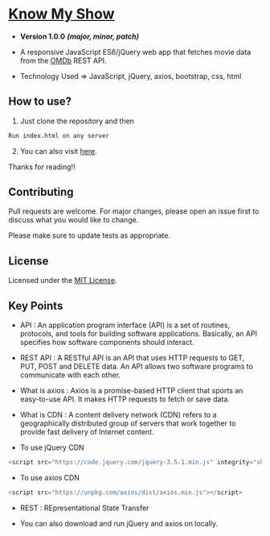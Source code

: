 # [Know My Show](https://arpitkekri.github.io/KnowMyShow/)
- __Version 1.0.0__ ***(major, minor, patch)***

- A responsive JavaScript ES6/jQuery web app that fetches movie data from the [OMDb](http://www.omdbapi.com/) REST API.

- Technology Used => JavaScript, jQuery, axios, bootstrap, css, html

## How to use?

1. Just clone the repository and then

```bash
Run index.html on any server
```

2. You can also visit [here](https://arpitkekri.github.io/MovieInfo_JavaScript-jQuery/).

Thanks for reading!!

## Contributing
Pull requests are welcome. For major changes, please open an issue first to discuss what you would like to change.

Please make sure to update tests as appropriate.

## License
Licensed under the [MIT License](LICENSE).

## Key Points
- API : An application program interface (API) is a set of routines, protocols, and tools for building software applications. Basically, an API specifies how software components should interact.

- REST API : A RESTful API is an API that uses HTTP requests to GET, PUT, POST and DELETE data. An API allows two software programs to communicate with each other.

- What is axios : Axios is a promise-based HTTP client that sports an easy-to-use API. It makes HTTP requests to fetch or save data.

- What is CDN : A content delivery network (CDN) refers to a geographically distributed group of servers that work together to provide fast delivery of Internet content.

- To use jQuery CDN
```JavaScript
<script src="https://code.jquery.com/jquery-3.5.1.min.js" integrity="sha256-9/aliU8dGd2tb6OSsuzixeV4y/faTqgFtohetphbbj0=" crossorigin="anonymous"></script>
```

- To use axios CDN
```JavaScript
<script src="https://unpkg.com/axios/dist/axios.min.js"></script>
```
- REST : REpresentational State Transfer

- You can also download and run jQuery and axios on locally.